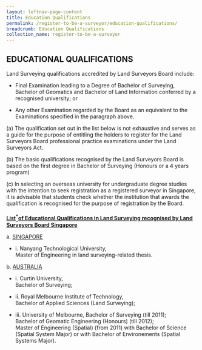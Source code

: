 ```yaml
---
layout: leftnav-page-content
title: Education Qualifications
permalink: /register-to-be-a-surveyor/education-qualifications/
breadcrumb: Education Qualifications
collection_name: register-to-be-a-surveyor
---
```


EDUCATIONAL QUALIFICATIONS
---
<style>
u b sup{
    border-bottom:solid 1px black;
    display:inline-block;
    line-height:25px
}
</style>

Land Surveying qualifications accredited by Land Surveyors Board include:

* Final Examination leading to a Degree of Bachelor of Surveying, Bachelor of Geomatics and Bachelor of Land Information conferred by a recognised university; or

* Any other Examination regarded by the Board as an equivalent to the Examinations specified in the paragraph above.

(a) The qualification set out in the list below is not exhaustive and serves as a guide for the purpose of entitling the holders to register for the Land Surveyors Board professional practice examinations under the Land Surveyors Act.

(b) The basic qualifications recognised by the Land Surveyors Board is based on the first degree in Bachelor of Surveying (Honours or a 4 years program)

(c) In selecting an overseas university for undergraduate degree studies with the intention to seek registration as a registered surveyor in Singapore, it is advisable that students check whether the institution that awards the qualification is recognised for the purpose of registration by the Board.

<u><b>List<sup>*</sup>of Educational Qualifications in Land Surveying recognised by Land Surveyors Board Singapore</b></u>

a. <u>SINGAPORE</u>
   * i. Nanyang Technological University,<br>
                Master of Engineering in land surveying-related thesis.
                
b. <u>AUSTRALIA</u>
   * i. Curtin University,<br>
                Bachelor of Surveying;

   * ii. Royal Melbourne Institute of Technology,<br>
                Bachelor of Applied Sciences (Land Surveying);

   * iii. University of Melbourne,
                 Bachelor of Surveying (till 2011);<br>
                 Bachelor of Geomatic Engineering (Honours) (till 2012);<br>
                 Master of Engineering (Spatial) (from 2011) with Bachelor of Science (Spatial System Major) or with Bachelor of Environements (Spatial Systems Major).
